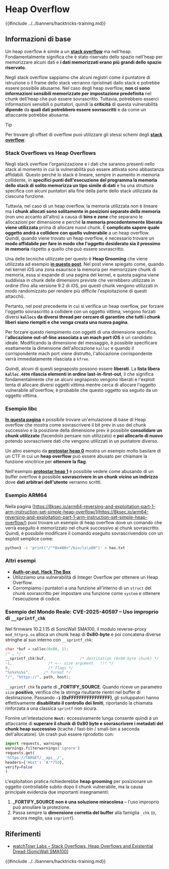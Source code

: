 # Heap Overflow

{{#include ../../banners/hacktricks-training.md}}

## Informazioni di base

Un heap overflow è simile a un [**stack overflow**](../stack-overflow/index.html) ma nell'heap. Fondamentalmente significa che è stato riservato dello spazio nell'heap per memorizzare alcuni dati e **i dati memorizzati erano più grandi dello spazio riservato.**

Negli stack overflow sappiamo che alcuni registri come il puntatore di istruzione o il frame dello stack verranno ripristinati dallo stack e potrebbe essere possibile abusarne. Nel caso degli heap overflow, **non ci sono informazioni sensibili memorizzate per impostazione predefinita** nel chunk dell'heap che può essere sovrascritto. Tuttavia, potrebbero esserci informazioni sensibili o puntatori, quindi la **criticità** di questa vulnerabilità **dipende** da **quali dati potrebbero essere sovrascritti** e da come un attaccante potrebbe abusarne.

> [!TIP]
> Per trovare gli offset di overflow puoi utilizzare gli stessi schemi degli [**stack overflow**](../stack-overflow/index.html#finding-stack-overflows-offsets).

### Stack Overflows vs Heap Overflows

Negli stack overflow l'organizzazione e i dati che saranno presenti nello stack al momento in cui la vulnerabilità può essere attivata sono abbastanza affidabili. Questo perché lo stack è lineare, sempre in aumento in memoria collidente, in **specifici punti dell'esecuzione del programma la memoria dello stack di solito memorizza un tipo simile di dati** e ha una struttura specifica con alcuni puntatori alla fine della parte dello stack utilizzata da ciascuna funzione.

Tuttavia, nel caso di un heap overflow, la memoria utilizzata non è lineare ma **i chunk allocati sono solitamente in posizioni separate della memoria** (non uno accanto all'altro) a causa di **bins e zone** che separano le allocazioni per dimensione e perché **la memoria precedentemente liberata viene utilizzata** prima di allocare nuovi chunk. È **complicato sapere quale oggetto andrà a collidere con quello vulnerabile** a un heap overflow. Quindi, quando viene trovato un heap overflow, è necessario trovare un **modo affidabile per fare in modo che l'oggetto desiderato sia il prossimo in memoria** rispetto a quello che può essere sovrascritto.

Una delle tecniche utilizzate per questo è **Heap Grooming** che viene utilizzata ad esempio [**in questo post**](https://azeria-labs.com/grooming-the-ios-kernel-heap/). Nel post viene spiegato come, quando nel kernel iOS una zona esaurisce la memoria per memorizzare chunk di memoria, essa si espande di una pagina del kernel, e questa pagina viene suddivisa in chunk delle dimensioni previste che verrebbero utilizzate in ordine (fino alla versione 9.2 di iOS, poi questi chunk vengono utilizzati in modo randomizzato per rendere più difficile l'esploitazione di questi attacchi).

Pertanto, nel post precedente in cui si verifica un heap overflow, per forzare l'oggetto sovrascritto a collidere con un oggetto vittima, vengono forzati diversi **`kallocs` da diversi thread per cercare di garantire che tutti i chunk liberi siano riempiti e che venga creata una nuova pagina**.

Per forzare questo riempimento con oggetti di una dimensione specifica, l'**allocazione out-of-line associata a un mach port iOS** è un candidato ideale. Modificando la dimensione del messaggio, è possibile specificare esattamente la dimensione dell'allocazione `kalloc` e quando il corrispondente mach port viene distrutto, l'allocazione corrispondente verrà immediatamente rilasciata a `kfree`.

Quindi, alcuni di questi segnaposto possono essere **liberati**. La **lista libera `kalloc.4096` rilascia elementi in ordine last-in-first-out**, il che significa fondamentalmente che se alcuni segnaposto vengono liberati e l'exploit tenta di allocare diversi oggetti vittima mentre cerca di allocare l'oggetto vulnerabile all'overflow, è probabile che questo oggetto sia seguito da un oggetto vittima.

### Esempio libc

[**In questa pagina**](https://guyinatuxedo.github.io/27-edit_free_chunk/heap_consolidation_explanation/index.html) è possibile trovare un'emulazione di base di Heap overflow che mostra come sovrascrivere il bit prev in uso del chunk successivo e la posizione della dimensione prev è possibile **consolidare un chunk utilizzato** (facendolo pensare non utilizzato) e **poi allocarlo di nuovo** potendo sovrascrivere dati che vengono utilizzati in un puntatore diverso.

Un altro esempio da [**protostar heap 0**](https://guyinatuxedo.github.io/24-heap_overflow/protostar_heap0/index.html) mostra un esempio molto basilare di un CTF in cui un **heap overflow** può essere abusato per chiamare la funzione vincitrice per **ottenere la flag**.

Nell'esempio [**protostar heap 1**](https://guyinatuxedo.github.io/24-heap_overflow/protostar_heap1/index.html) è possibile vedere come abusando di un buffer overflow è possibile **sovrascrivere in un chunk vicino un indirizzo** dove **dati arbitrari dell'utente** verranno scritti.

### Esempio ARM64

Nella pagina [https://8ksec.io/arm64-reversing-and-exploitation-part-1-arm-instruction-set-simple-heap-overflow/](https://8ksec.io/arm64-reversing-and-exploitation-part-1-arm-instruction-set-simple-heap-overflow/) puoi trovare un esempio di heap overflow dove un comando che verrà eseguito è memorizzato nel chunk successivo al chunk sovrascritto. Quindi, è possibile modificare il comando eseguito sovrascrivendolo con un exploit semplice come:
```bash
python3 -c 'print("/"*0x400+"/bin/ls\x00")' > hax.txt
```
### Altri esempi

- [**Auth-or-out. Hack The Box**](https://7rocky.github.io/en/ctf/htb-challenges/pwn/auth-or-out/)
- Utilizziamo una vulnerabilità di Integer Overflow per ottenere un Heap Overflow.
- Corrompiamo i puntatori a una funzione all'interno di un `struct` del chunk sovrascritto per impostare una funzione come `system` e ottenere l'esecuzione di codice.

### Esempio del Mondo Reale: CVE-2025-40597 – Uso improprio di `__sprintf_chk`

Nel firmware 10.2.1.15 di SonicWall SMA100, il modulo reverse-proxy `mod_httprp.so` alloca un chunk heap di **0x80-byte** e poi concatena diverse stringhe al suo interno con `__sprintf_chk`:
```c
char *buf = calloc(0x80, 1);
/* … */
__sprintf_chk(buf,               /* destination (0x80-byte chunk) */
-1,                /* <-- size argument   !!! */
0,                 /* flags */
"%s%s%s%s",      /* format */
"/", "https://", path, host);
```
`__sprintf_chk` fa parte di **_FORTIFY_SOURCE**. Quando riceve un parametro `size` **positivo**, verifica che la stringa risultante rientri nel buffer di destinazione. Passando **`-1` (0xFFFFFFFFFFFFFFFF)**, gli sviluppatori hanno effettivamente **disabilitato il controllo dei limiti**, riportando la chiamata rinforzata a una classica `sprintf` non sicura.

Fornire un'intestazione **`Host:`** eccessivamente lunga consente quindi a un attaccante di **superare il chunk di 0x80 byte e sovrascrivere i metadati del chunk heap successivo** (tcache / fast-bin / small-bin a seconda dell'allocatore). Un crash può essere riprodotto con:
```python
import requests, warnings
warnings.filterwarnings('ignore')
requests.get(
'https://TARGET/__api__/',
headers={'Host': 'A'*750},
verify=False
)
```
L'exploitation pratica richiederebbe **heap grooming** per posizionare un oggetto controllabile subito dopo il chunk vulnerabile, ma la causa principale evidenzia due importanti insegnamenti:

1. **_FORTIFY_SOURCE non è una soluzione miracolosa** – l'uso improprio può annullare la protezione.
2. Passa sempre la **dimensione corretta del buffer** alla famiglia `_chk` (o, ancora meglio, usa `snprintf`).

## Riferimenti
* [watchTowr Labs – Stack Overflows, Heap Overflows and Existential Dread (SonicWall SMA100)](https://labs.watchtowr.com/stack-overflows-heap-overflows-and-existential-dread-sonicwall-sma100-cve-2025-40596-cve-2025-40597-and-cve-2025-40598/)

{{#include ../../banners/hacktricks-training.md}}

